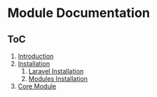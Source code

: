 # Module Documentation


## ToC

1. [Introduction](/Introduction/introduction.md)
1. [Installation](/Installation)
	1. [Laravel Installation](/Installation/laravel-installation.md)
	1. [Modules Installation](/Installation/modules-installation.md)
2. [Core Module]()